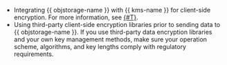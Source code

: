 * Integrating {{ objstorage-name }} with {{ kms-name }} for client-side encryption. For more information, see [{#T}](../../security/standard/encryption.md).
* Using third-party client-side encryption libraries prior to sending data to {{ objstorage-name }}. If you use third-party data encryption libraries and your own key management methods, make sure your operation scheme, algorithms, and key lengths comply with regulatory requirements.